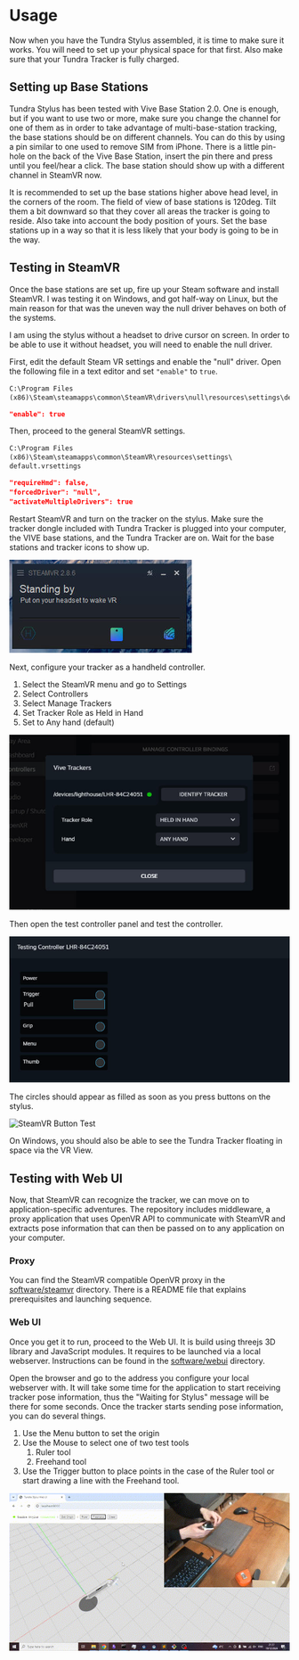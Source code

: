 # Usage

Now when you have the Tundra Stylus assembled, it is time to make sure it works. You will need to set up your physical space for that first. Also make sure that your Tundra Tracker is fully charged.

## Setting up Base Stations

Tundra Stylus has been tested with Vive Base Station 2.0. One is enough, but if you want to use two or more, make sure you change the channel for one of them as in order to take advantage of multi-base-station tracking, the base stations should be on different channels. You can do this by using a pin similar to one used to remove SIM from iPhone. There is a little pin-hole on the back of the Vive Base Station, insert the pin there and press until you feel/hear a click. The base station should show up with a different channel in SteamVR now.

It is recommended to set up the base stations higher above head level, in the corners of the room. The field of view of base stations is 120deg. Tilt them a bit downward so that they cover all areas the tracker is going to reside. Also take into account the body position of yours. Set the base stations up in a way so that it is less likely that your body is going to be in the way.

## Testing in SteamVR

Once the base stations are set up, fire up your Steam software and install SteamVR. I was testing it on Windows, and got half-way on Linux, but the main reason for that was the uneven way the null driver behaves on both of the systems. 

I am using the stylus without a headset to drive cursor on screen. In order to be able to use it without headset, you will need to enable the null driver.

First, edit the default Steam VR settings and enable the "null" driver. Open the following file in a text editor and set `"enable"` to `true`.

```
C:\Program Files (x86)\Steam\steamapps\common\SteamVR\drivers\null\resources\settings\default.vrsettings
```

```json
"enable": true
```

Then, proceed to the general SteamVR settings.

```
C:\Program Files (x86)\Steam\steamapps\common\SteamVR\resources\settings\      
default.vrsettings
```

```json
"requireHmd": false,
"forcedDriver": "null",    
"activateMultipleDrivers": true
```

Restart SteamVR and turn on the tracker on the stylus. Make sure the tracker dongle included with Tundra Tracker is plugged into your computer, the VIVE base stations, and the Tundra Tracker are on. Wait for the base stations and tracker icons to show up. 

![SteamVR Icons](../media/steamvr_icons.jpg)

Next, configure your tracker as a handheld controller.

1. Select the SteamVR menu and go to Settings
2. Select Controllers
3. Select Manage Trackers
4. Set Tracker Role as Held in Hand
5. Set to Any hand (default)

![SteamVR Controller Settings](../media/steamvr_controller.jpg)

Then open the test controller panel and test the controller.

![SteamVR Test Controller](../media/steamvr_controller_test.jpg)

The circles should appear as filled as soon as you press buttons on the stylus.

![SteamVR Button Test](../media/steamvr_button_test.gif)

On Windows, you should also be able to see the Tundra Tracker floating in space via the VR View.

## Testing with Web UI

Now, that SteamVR can recognize the tracker, we can move on to application-specific adventures. The repository includes middleware, a proxy application that uses OpenVR API to communicate with SteamVR and extracts pose information that can then be passed on to any application on your computer. 

### Proxy

You can find the SteamVR compatible OpenVR proxy in the [software/steamvr](../software/steamvr/) directory. There is a README file that explains prerequisites and launching sequence. 

### Web UI

Once you get it to run, proceed to the Web UI. It is build using threejs 3D library and JavaScript modules. It requires to be launched via a local webserver. Instructions can be found in the [software/webui](../software/webui/) directory.

Open the browser and go to the address you configure your local webserver with. It will take some time for the application to start receiving tracker pose information, thus the "Waiting for Stylus" message will be there for some seconds. Once the tracker starts sending pose information, you can do several things.

1. Use the Menu button to set the origin
2. Use the Mouse to select one of two test tools
    1. Ruler tool
    2. Freehand tool
3. Use the Trigger button to place points in the case of the Ruler tool or start drawing a line with the Freehand tool.

![Tundra Stylus Working](../media/hello.gif)
